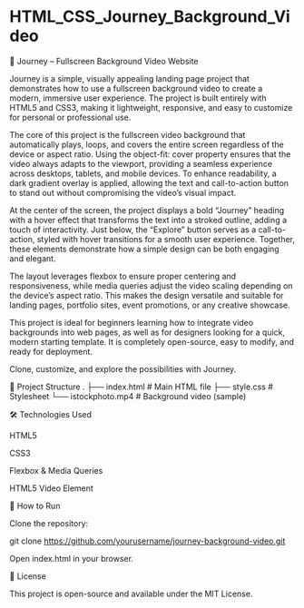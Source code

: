 # HTML_CSS_Journey_Background_Video
🌌 Journey – Fullscreen Background Video Website

Journey is a simple, visually appealing landing page project that demonstrates how to use a fullscreen background video to create a modern, immersive user experience. The project is built entirely with HTML5 and CSS3, making it lightweight, responsive, and easy to customize for personal or professional use.

The core of this project is the fullscreen video background that automatically plays, loops, and covers the entire screen regardless of the device or aspect ratio. Using the object-fit: cover property ensures that the video always adapts to the viewport, providing a seamless experience across desktops, tablets, and mobile devices. To enhance readability, a dark gradient overlay is applied, allowing the text and call-to-action button to stand out without compromising the video’s visual impact.

At the center of the screen, the project displays a bold “Journey” heading with a hover effect that transforms the text into a stroked outline, adding a touch of interactivity. Just below, the “Explore” button serves as a call-to-action, styled with hover transitions for a smooth user experience. Together, these elements demonstrate how a simple design can be both engaging and elegant.

The layout leverages flexbox to ensure proper centering and responsiveness, while media queries adjust the video scaling depending on the device’s aspect ratio. This makes the design versatile and suitable for landing pages, portfolio sites, event promotions, or any creative showcase.

This project is ideal for beginners learning how to integrate video backgrounds into web pages, as well as for designers looking for a quick, modern starting template. It is completely open-source, easy to modify, and ready for deployment.

Clone, customize, and explore the possibilities with Journey.

📂 Project Structure
.
├── index.html      # Main HTML file
├── style.css       # Stylesheet
└── istockphoto.mp4 # Background video (sample)

🛠️ Technologies Used

HTML5

CSS3

Flexbox & Media Queries

HTML5 Video Element

🔧 How to Run

Clone the repository:

git clone https://github.com/yourusername/journey-background-video.git


Open index.html in your browser.

📜 License

This project is open-source and available under the MIT License.
